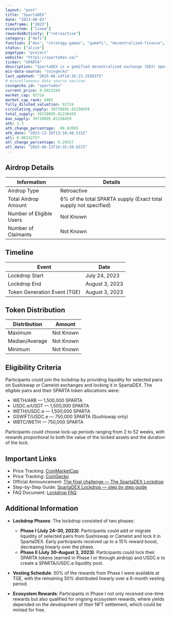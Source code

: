 ```yaml
---
layout: "post"
title: "SpartaDEX"
date: "2023-08-03"
timeframe: ["2023"]
ecosystem: ["linea"]
rewardedActivity: ["retroactive"]
category: ["defi"]
function: ["dex", "strategy-games", "gamefi", "decentralized-finance", "defi", "launchpad"]
status: ["alive"]
pagetype: "project"
website: "https://spartadex.io/"
ticker: "SPARTA"
description: "SpartaDEX is a gamified decentralized exchange (DEX) operating on the Arbitrum network. It uniquely combines gaming elements with DeFi protocols, offering users advanced monetization opportunities and an engaging experience."
mis-data-source: "coingecko"
last_updated: "2025-06-14T14:26:23.255837Z"
# miscellaneous data source section
coingecko_id: "spartadex"
current_price: 0.0023344
market_cap: 92724
market_cap_rank: 6802
fully_diluted_valuation: 92724
circulating_supply: 39720895.81230459
total_supply: 39720895.81230459
max_supply: 39720895.81230459
ath: 1.3
ath_change_percentage: -99.82095
ath_date: "2023-12-16T13:10:48.515Z"
atl: 0.00232757
atl_change_percentage: 0.29357
atl_date: "2025-06-13T16:35:39.637Z"
---
```


## Airdrop Details

| Information              | Details                                                          |
| ------------------------ | ---------------------------------------------------------------- |
| Airdrop Type             | Retroactive                                                      |
| Total Airdrop Amount     | 6% of the total SPARTA supply (Exact total supply not specified) |
| Number of Eligible Users | Not Known                                                        |
| Number of Claimants      | Not Known                                                        |

## Timeline

| Event                        | Date           |
| ---------------------------- | -------------- |
| Lockdrop Start               | July 24, 2023  |
| Lockdrop End                 | August 3, 2023 |
| Token Generation Event (TGE) | August 3, 2023 |

## Token Distribution

| Distribution   | Amount    |
| -------------- | --------- |
| Maximum        | Not Known |
| Median/Average | Not Known |
| Minimum        | Not Known |

## Eligibility Criteria

Participants could join the lockdrop by providing liquidity for selected pairs on Sushiswap or Camelot exchanges and locking it in SpartaDEX. The eligible pairs and their SPARTA token allocations were:

- WETH/ARB — 1,500,000 SPARTA
- USDC.e/USDT — 1,500,000 SPARTA
- WETH/USDC.e — 1,500,000 SPARTA
- GSWIFT/USDC.e — 750,000 SPARTA (Sushiswap only)
- WBTC/WETH — 750,000 SPARTA

Participants could choose lock-up periods ranging from 2 to 52 weeks, with rewards proportional to both the value of the locked assets and the duration of the lock.

## Important Links

- Price Tracking: [CoinMarketCap](https://coinmarketcap.com/currencies/spartadex)
- Price Tracking: [CoinGecko](https://www.coingecko.com/en/coins/spartadex)
- Official Announcement: [The final challenge — The SpartaDEX Lockdrop](https://spartadex.medium.com/the-final-challenge-the-spartadex-lockdrop-7aa655eb9165)
- Step-by-Step Guide: [SpartaDEX Lockdrop — step by step guide](https://spartadex.medium.com/spartadex-lockdrop-step-by-step-guide-9f29c2e2577)
- FAQ Document: [Lockdrop FAQ](https://cdn.spartadex.io/lockdrop_faq.pdf)

## Additional Information

- **Lockdrop Phases**: The lockdrop consisted of two phases:

  - **Phase I (July 24–30, 2023)**: Participants could add or migrate liquidity of selected pairs from Sushiswap or Camelot and lock it in SpartaDEX. Early participants received up to a 15% reward boost, decreasing linearly over the phase.
  - **Phase II (July 30–August 3, 2023)**: Participants could lock their SPARTA tokens (earned in Phase I or through airdrop) and USDC.e to create a SPARTA/USDC.e liquidity pool.

- **Vesting Schedule**: 50% of the rewards from Phase I were available at TGE, with the remaining 50% distributed linearly over a 6-month vesting period.

- **Ecosystem Rewards**: Participants in Phase I not only received one-time rewards but also qualified for ongoing ecosystem rewards, where yields depended on the development of their NFT settlement, which could be minted for free.